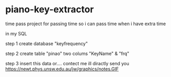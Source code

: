 # piano-key-extractor
time pass project for passing time so i can pass time when i have extra time

in my SQL

step 1 create database "keyfrequency"

step 2 create table "pinao" two colums "KeyName" & "frq"

step 3 insert this data or.... contect me ill diractly send you 
       https://newt.phys.unsw.edu.au/jw/graphics/notes.GIF
